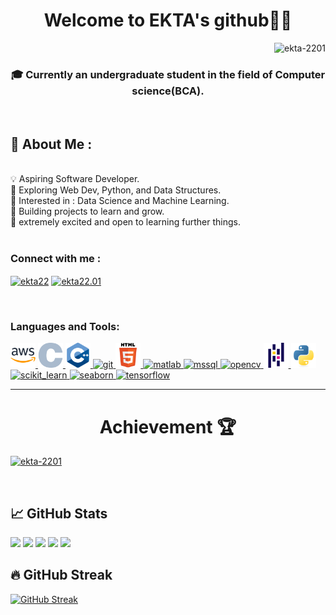 <h1 align="center">Welcome to EKTA's github👨‍💻</h1>

<p align="right"> <img src="https://komarev.com/ghpvc/?username=ekta-2201&label=Profile%20views&color=0e75b6&style=flat" alt="ekta-2201" /> </p>

<h3 align="center">🎓 Currently an undergraduate student in the field of Computer science(BCA).</h3><br>
   
<h2 align="left" >💫 About Me :</h2>
<br>💡 Aspiring Software Developer.
<br>💬 Exploring Web Dev, Python, and Data Structures.
<br>🌱 Interested in : Data Science and Machine Learning.
<br>🔧 Building projects to learn and grow.
<br>🧠 extremely excited and open to learning further things.
<br><br>

<h3 align="left">Connect with me :</h3>
<p align="left">
<a href="https://linkedin.com/in/ekta22" target="blank"><img align="center" src="https://raw.githubusercontent.com/rahuldkjain/github-profile-readme-generator/master/src/images/icons/Social/linked-in-alt.svg" alt="ekta22" height="30" width="40" /></a>
<a href="https://instagram.com/ekta22.01" target="blank"><img align="center" src="https://raw.githubusercontent.com/rahuldkjain/github-profile-readme-generator/master/src/images/icons/Social/instagram.svg" alt="ekta22.01" height="30" width="40" /></a>
</p>

<br>
<h3 align="left">Languages and Tools:</h3>
<p align="left"> <a href="https://aws.amazon.com" target="_blank" rel="noreferrer"> <img src="https://raw.githubusercontent.com/devicons/devicon/master/icons/amazonwebservices/amazonwebservices-original-wordmark.svg" alt="aws" width="40" height="40"/> </a> <a href="https://www.cprogramming.com/" target="_blank" rel="noreferrer"> <img src="https://raw.githubusercontent.com/devicons/devicon/master/icons/c/c-original.svg" alt="c" width="40" height="40"/> </a> <a href="https://www.w3schools.com/cpp/" target="_blank" rel="noreferrer"> <img src="https://raw.githubusercontent.com/devicons/devicon/master/icons/cplusplus/cplusplus-original.svg" alt="cplusplus" width="40" height="40"/> </a> <a href="https://git-scm.com/" target="_blank" rel="noreferrer"> <img src="https://www.vectorlogo.zone/logos/git-scm/git-scm-icon.svg" alt="git" width="40" height="40"/> </a> <a href="https://www.w3.org/html/" target="_blank" rel="noreferrer"> <img src="https://raw.githubusercontent.com/devicons/devicon/master/icons/html5/html5-original-wordmark.svg" alt="html5" width="40" height="40"/> </a> <a href="https://www.mathworks.com/" target="_blank" rel="noreferrer"> <img src="https://upload.wikimedia.org/wikipedia/commons/2/21/Matlab_Logo.png" alt="matlab" width="40" height="40"/> </a> <a href="https://www.microsoft.com/en-us/sql-server" target="_blank" rel="noreferrer"> <img src="https://www.svgrepo.com/show/303229/microsoft-sql-server-logo.svg" alt="mssql" width="40" height="40"/> </a> <a href="https://opencv.org/" target="_blank" rel="noreferrer"> <img src="https://www.vectorlogo.zone/logos/opencv/opencv-icon.svg" alt="opencv" width="40" height="40"/> </a> <a href="https://pandas.pydata.org/" target="_blank" rel="noreferrer"> <img src="https://raw.githubusercontent.com/devicons/devicon/2ae2a900d2f041da66e950e4d48052658d850630/icons/pandas/pandas-original.svg" alt="pandas" width="40" height="40"/> </a> <a href="https://www.python.org" target="_blank" rel="noreferrer"> <img src="https://raw.githubusercontent.com/devicons/devicon/master/icons/python/python-original.svg" alt="python" width="40" height="40"/> </a> <a href="https://scikit-learn.org/" target="_blank" rel="noreferrer"> <img src="https://upload.wikimedia.org/wikipedia/commons/0/05/Scikit_learn_logo_small.svg" alt="scikit_learn" width="40" height="40"/> </a> <a href="https://seaborn.pydata.org/" target="_blank" rel="noreferrer"> <img src="https://seaborn.pydata.org/_images/logo-mark-lightbg.svg" alt="seaborn" width="40" height="40"/> </a> <a href="https://www.tensorflow.org" target="_blank" rel="noreferrer"> <img src="https://www.vectorlogo.zone/logos/tensorflow/tensorflow-icon.svg" alt="tensorflow" width="40" height="40"/> </a> </p>

<hr>
<h1 align="center">Achievement 🏆</h1>
<p align="left"> <a href="https://github.com/ryo-ma/github-profile-trophy"><img src="https://github-profile-trophy.vercel.app/?username=ekta-2201&theme=darkhub" alt="ekta-2201" /></a> </p>
<br>

## &#x1f4c8; GitHub Stats

![](http://github-profile-summary-cards.vercel.app/api/cards/stats?username=ekta-2201&theme=nord_dark)
![](http://github-profile-summary-cards.vercel.app/api/cards/productive-time?username=ekta-2201&theme=nord_dark&utcOffset=8)
![](http://github-profile-summary-cards.vercel.app/api/cards/most-commit-language?username=ekta-2201&theme=nord_dark)
![](http://github-profile-summary-cards.vercel.app/api/cards/repos-per-language?username=ekta-2201&theme=nord_dark)
![](http://github-profile-summary-cards.vercel.app/api/cards/profile-details?username=ekta-2201&theme=nord_dark)

<!---
<p><img align="left" src="https://github-readme-stats.vercel.app/api/top-langs?username=ekta-2201&show_icons=true&locale=en&layout=compact" alt="ekta-2201" /></p>

<p>&nbsp;<img align="right" src="https://github-readme-stats.vercel.app/api?username=ekta-2201&show_icons=true&locale=en" alt="ekta-2201" /></p>
<br>

--->

## &#x1f525; GitHub Streak

[![GitHub Streak](https://streak-stats.demolab.com?user=ekta-2201&theme=nord&hide_border=true&border_radius=50.2&fire=FF7B05&currStreakLabel=FF7B05&ring=C76004A9&currStreakNum=FF7B05)](https://git.io/streak-stats)
<!---
<p><img align="center" src="https://github-readme-streak-stats.herokuapp.com/?user=ekta-2201&theme=darkhub" alt="ekta-2201" /></p>  --->

